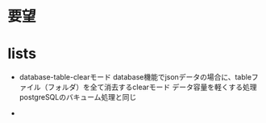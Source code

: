 要望
==

# lists
- database-table-clearモード
  database機能でjsonデータの場合に、tableファイル（フォルダ）を全て消去するclearモード
  データ容量を軽くする処理
  postgreSQLのバキューム処理と同じ

- 